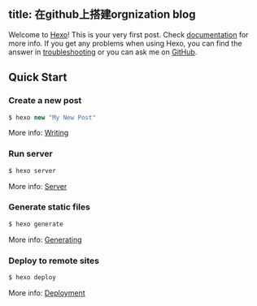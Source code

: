 title: 在github上搭建orgnization blog
---
Welcome to [Hexo](http://hexo.io/)! This is your very first post. Check [documentation](http://hexo.io/docs/) for more info. If you get any problems when using Hexo, you can find the answer in [troubleshooting](http://hexo.io/docs/troubleshooting.html) or you can ask me on [GitHub](https://github.com/hexojs/hexo/issues).

## Quick Start

### Create a new post

```javascript
$ hexo new "My New Post"
```

More info: [Writing](http://hexo.io/docs/writing.html)

### Run server

```javascript
$ hexo server
```

More info: [Server](http://hexo.io/docs/server.html)

### Generate static files

```javascript
$ hexo generate
```

More info: [Generating](http://hexo.io/docs/generating.html)

### Deploy to remote sites

```javascript
$ hexo deploy
```

More info: [Deployment](http://hexo.io/docs/deployment.html)